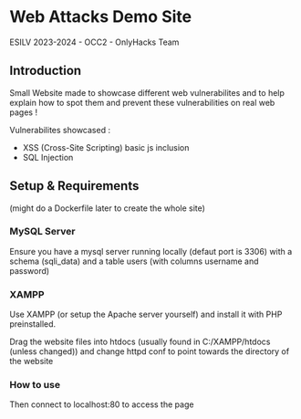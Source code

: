 # Web Attacks Demo Site
ESILV 2023-2024 - OCC2 - OnlyHacks Team

## Introduction

Small Website made to showcase different web vulnerabilites and to help explain how to spot them and prevent these vulnerabilities on real web pages !

Vulnerabilites showcased :
- XSS (Cross-Site Scripting) basic js inclusion
- SQL Injection

## Setup & Requirements
(might do a Dockerfile later to create the whole site)

### MySQL Server
Ensure you have a mysql server running locally (defaut port is 3306) with a schema (sqli_data) and a table users (with columns username and password)

### XAMPP
Use XAMPP (or setup the Apache server yourself) and install it with PHP preinstalled.

Drag the website files into htdocs (usually found in C:/XAMPP/htdocs (unless changed))
and change httpd conf to point towards the directory of the website

### How to use
Then connect to localhost:80 to access the page
